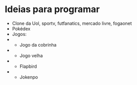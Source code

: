 # Ideias para programar

- Clone da Uol, sportv, futfanatics, mercado livre, fogaonet
- Pokédex 
- Jogos:
- - Jogo da cobrinha
- - Jogo velha
- - Flapbird
- - Jokenpo
